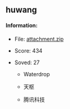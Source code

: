 ## huwang  

#### Information:  

* File: [attachment.zip](files/attachment.zip)  

* Score: 434  

* Soved: 27  

  * Waterdrop  

  * 天枢  

  * 腾讯科技  

